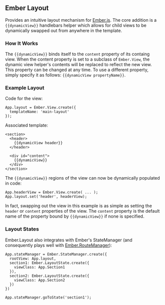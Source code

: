 ## Ember Layout

Provides an intuitive layout mechanism for [Ember.js](http://emberjs.com). The core addition is a `{{dynamicView}}` handlebars helper which allows for child views to be dynamically swapped out from anywhere in the template.

### How It Works

The `{{dynamicView}}` binds itself to the `content` property of its containg view. When the content property is set to a subclass of `Ember.View`, the dynamic view helper's contents will be replaced to reflect the new view. This property can be changed at any time. To use a different property, simply specify it as follows: `{{dynamicView propertyName}}`.

### Example Layout

Code for the view:

```
App.layout = Ember.View.create({
  templateName: 'main-layout'
});

```

Associated template:

```
<section>
  <header>
    {{dynamicView header}}
  </header>
  
  <div id="content">
    {{dynamicView}}
  </div>
</section>
```

The `{{dynamicView}}` regions of the view can now be dynamically populated  in code:

```
App.headerView = Ember.View.create( ... );
App.layout.set('header', headerView);
```

In fact, swapping out the view in this example is as simple as setting the `header` or `content` properties of the view. The `content` property is the default name of the property bound by `{{dynamicView}}` if none is specified.

### Layout States

Ember.Layout also integrates with Ember's StateManager (and consequently plays well with [Ember.RouteManager](https://github.com/ghempton/ember-routemanager)):

```
App.stateManager = Ember.StateManager.create({
  rootView: App.layout,
  section1: Ember.LayoutState.create({
    viewClass: App.Section1
  }),
  section2: Ember.LayoutState.create({
    viewClass: App.Section2
  })
})

App.stateManager.goToState('section1');
```


